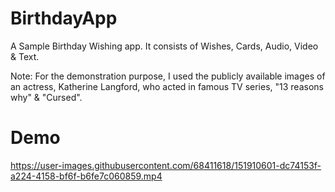 # BirthdayApp

A Sample Birthday Wishing app. It consists of Wishes, Cards, Audio, Video &amp; Text.

Note: For the demonstration purpose, I used the publicly available images of an actress, Katherine Langford, who acted in famous TV series, "13 reasons why" & "Cursed". 

# Demo

https://user-images.githubusercontent.com/68411618/151910601-dc74153f-a224-4158-bf6f-b6fe7c060859.mp4

